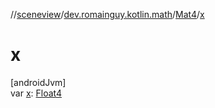 //[sceneview](../../../index.md)/[dev.romainguy.kotlin.math](../index.md)/[Mat4](index.md)/[x](x.md)

# x

[androidJvm]\
var [x](x.md): [Float4](../-float4/index.md)
